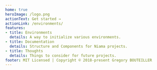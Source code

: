 ```yaml
---
home: true
heroImage: /logo.png
actionText: Get started →
actionLink: /environments/
features:
- title: Environments
  details: A way to initialize various environments.
- title: Documentation
  details: Structure and Components for Niama projects.
- title: Thoughts
  details: Things to consider for future projects.
footer: MIT Licensed | Copyright © 2018-present Gregory BOUTEILLER
---
```

